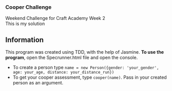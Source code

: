 ### Cooper Challenge
Weekend Challenge for Craft Academy Week 2  
This is my solution

## Information
This program was created using TDD, with the help of Jasmine.
**To use the program**, open the Specrunner.html file and open the console.
* To create a person type `name = new Person({gender: 'your_gender', age: your_age, distance: your_distance_run})`
* To get your cooper assessment, type `cooper(name)`. Pass in your created person as an argument.

